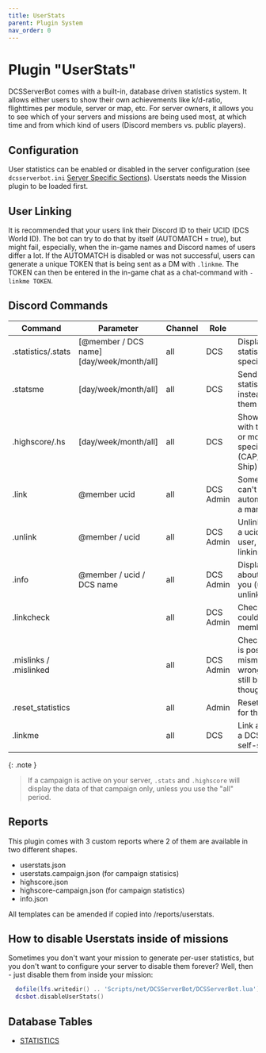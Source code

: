 ```yaml
---
title: UserStats
parent: Plugin System
nav_order: 0
---
```


# Plugin "UserStats"

DCSServerBot comes with a built-in, database driven statistics system. It allows either users to show their own achievements like k/d-ratio, flighttimes per module, server or map, etc.
For server owners, it allows you to see which of your servers and missions are being used most, at which time and from which kind of users (Discord members vs. public players).

## Configuration

User statistics can be enabled or disabled in the server configuration (see `dcsserverbot.ini` [Server Specific Sections]).
Userstats needs the Mission plugin to be loaded first.

## User Linking

It is recommended that your users link their Discord ID to their UCID (DCS World ID). The bot can try to do that by 
itself (AUTOMATCH = true), but might fail, especially, when the in-game names and Discord names of users differ a lot.
If the AUTOMATCH is disabled or was not successful, users can generate a unique TOKEN that is being sent as a DM with 
```.linkme```. The TOKEN can then be entered in the in-game chat as a chat-command with ```-linkme TOKEN```.

## Discord Commands

| Command                | Parameter                                 | Channel | Role      | Description                                                                                         |
|------------------------|-------------------------------------------|---------|-----------|-----------------------------------------------------------------------------------------------------|
| .statistics/.stats     | [@member / DCS name] [day/week/month/all] | all     | DCS       | Display your own statistics or that of a specific member.                                           |
| .statsme               | [day/week/month/all]                      | all     | DCS       | Send your own statistics in a DM instead of displaying them in public.                              |
| .highscore/.hs         | [day/week/month/all]                      | all     | DCS       | Shows the players with the most playtime or most kills in specific areas (CAP/CAS/SEAD/Anti-Ship)   |
| .link                  | @member ucid                              | all     | DCS Admin | Sometimes users can't be linked automatically. That is a manual workaround.                         |
| .unlink                | @member / ucid                            | all     | DCS Admin | Unlink a member from a ucid / ucid from a user, if the automatic linking didn't work.               |
| .info                  | @member / ucid / DCS name                 | all     | DCS Admin | Displays information about that user and let you (un)ban, kick or unlink them.                      |  
| .linkcheck             |                                           | all     | DCS Admin | Checks if a DCS user could be matched to a member.                                                  |
| .mislinks / .mislinked |                                           | all     | DCS Admin | Checks if a DCS user is possibly mismatched with the wrong member (might still be correct though!). |
| .reset_statistics      |                                           | all     | Admin     | Resets the statistics for this server.                                                              |
| .linkme                |                                           | all     | DCS       | Link a discord user to a DCS user (user self-service).                                              |

{: .note }
> If a campaign is active on your server, `.stats` and `.highscore` will display the data of that campaign only, unless you use the "all" period.

## Reports

This plugin comes with 3 custom reports where 2 of them are available in two different shapes.
* userstats.json
* userstats.campaign.json (for campaign statisics)
* highscore.json
* highscore-campaign.json (for campaign statistics)
* info.json

All templates can be amended if copied into /reports/userstats.

## How to disable Userstats inside of missions

Sometimes you don't want your mission to generate per-user statistics, but you don't want to configure your server to disable them forever?
Well, then - just disable them from inside your mission:

```lua
  dofile(lfs.writedir() .. 'Scripts/net/DCSServerBot/DCSServerBot.lua')
  dcsbot.disableUserStats()
```

## Database Tables

- [STATISTICS](../database.md#statistics)

[Server Specific Sections]: ../configuration/dcsserverbot-ini.md
